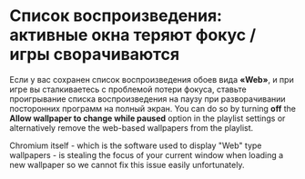 # Список воспроизведения: активные окна теряют фокус / игры сворачиваются

Если у вас сохранен список воспроизведения обоев вида **«Web»**, и при игре вы сталкиваетесь с проблемой потери фокуса, ставьте проигрывание списка воспроизведения на паузу при разворачивании посторонних программ на полный экран. You can do so by turning **off** the **Allow wallpaper to change while paused** option in the playlist settings or alternatively remove the web-based wallpapers from the playlist.

Chromium itself - which is the software used to display "Web" type wallpapers - is stealing the focus of your current window when loading a new wallpaper so we cannot fix this issue easily unfortunately.
